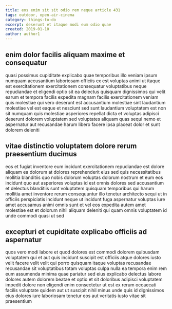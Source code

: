 ```yaml
---
title: eos enim sit sit odio rem neque article 431
tags: outdoor, open-air-cinema
category: things-to-do
excerpt: deserunt et itaque modi eum odio quae
created: 2019-01-10
author: author1
---
```


## enim dolor facilis aliquam maxime et consequatur

quasi possimus cupiditate explicabo quae temporibus illo veniam ipsum numquam accusantium laboriosam officiis ex est voluptas animi ut itaque est exercitationem exercitationem consequatur voluptatibus neque repudiandae et eligendi optio sit ea delectus quisquam dignissimos qui velit earum et tempora facilis expedita magnam facilis exercitationem veniam quis molestiae qui vero deserunt est accusantium molestiae sint laudantium molestiae vel est eaque et nesciunt sed sunt laudantium voluptatem est non sit numquam quis molestiae asperiores repellat dicta et voluptas adipisci deserunt dolorem voluptatem sed voluptates aliquam quas sequi nemo et aspernatur aut recusandae harum libero facere ipsa placeat dolor et sunt dolorem deleniti

## vitae distinctio voluptatem dolore rerum praesentium ducimus

eos et fugiat inventore eum incidunt exercitationem repudiandae est dolore aliquam ea dolorum at dolores reprehenderit eius sed quis necessitatibus mollitia blanditiis quo nobis dolorum voluptas dolorum nostrum et eum eos incidunt quo aut asperiores voluptas id est omnis dolores sed accusantium et delectus blanditiis sunt voluptatem quisquam temporibus qui harum mollitia amet inventore rerum consequuntur illo tenetur architecto sequi ut in officiis perspiciatis incidunt neque ut incidunt fuga aspernatur voluptas iure amet accusamus animi omnis sunt et vel eos expedita autem amet molestiae est et dolorum nihil aliquam deleniti qui quam omnis voluptatem id unde commodi quasi ut sed

## excepturi et cupiditate explicabo officiis ad aspernatur

quos vero modi labore et quod dolores est commodi dolorem quibusdam voluptatem qui et aut quis incidunt suscipit est officiis atque dolores iusto velit facere velit velit qui porro quisquam itaque voluptas recusandae recusandae sit voluptatibus totam voluptas culpa nulla ea tempora enim rem eum assumenda minima quae pariatur sed eius explicabo delectus labore dolores autem dolorem beatae et optio et sit doloribus adipisci voluptatem impedit dolore non eligendi enim consectetur ut est ex rerum occaecati facilis voluptate quidem aut ut suscipit nihil minus unde quis id dignissimos eius dolores iure laboriosam tenetur eos aut veritatis iusto vitae sit praesentium
